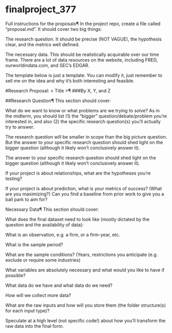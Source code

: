 # finalproject_377

Full instructions for the proposals¶
In the project repo, create a file called “proposal.md”. It should cover two big things:

The research question. It should be precise (NOT VAGUE), the hypothesis clear, and the metrics well defined.

The necessary data. This should be realistically acquirable over our time frame. There are a lot of data resources on the website, including FRED, ourworldindata.com, and SEC’s EDGAR.

The template below is just a template. You can modify it, just remember to sell me on the idea and why it’s both interesting and feasible.

#Research Proposal: < Title >¶
###By X, Y, and Z

##Research Question¶
This section should cover:

What do we want to know or what problems are we trying to solve? As in the midterm, you should list (1) the “bigger” question/debate/problem you’re interested in, and also (2) the specific research question(s) you’ll actually try to answer.

The research question will be smaller in scope than the big picture question. But the answer to your specific research question should shed light on the bigger question (although it likely won’t conclusively answer it).

The answer to your specific research question should shed light on the bigger question (although it likely won’t conclusively answer it).

If your project is about relationships, what are the hypotheses you’re testing?

If your project is about prediction, what is your metrics of success? (What are you maximizing?) Can you find a baseline from prior work to give you a ball park to aim for?

Necessary Data¶
This section should cover:

What does the final dataset need to look like (mostly dictated by the question and the availability of data):

What is an observation, e.g. a firm, or a firm-year, etc.

What is the sample period?

What are the sample conditions? (Years, restrictions you anticipate (e.g. exclude or require some industries)

What variables are absolutely necessary and what would you like to have if possible?

What data do we have and what data do we need?

How will we collect more data?

What are the raw inputs and how will you store them (the folder structure(s) for each input type)?

Speculate at a high level (not specific code!) about how you’ll transform the raw data into the final form.

